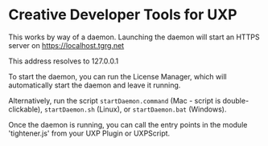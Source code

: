 # Creative Developer Tools for UXP

This works by way of a daemon. Launching the daemon will start an HTTPS server on https://localhost.tgrg.net

This address resolves to 127.0.0.1

To start the daemon, you can run the License Manager, which will automatically start the daemon and leave it running.

Alternatively, run the script `startDaemon.command` (Mac - script is double-clickable), `startDaemon.sh` (Linux), or `startDaemon.bat` (Windows).

Once the daemon is running, you can call the entry points in the module 'tightener.js' from your UXP Plugin or UXPScript.

